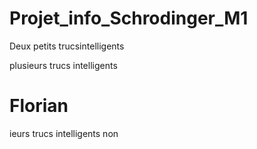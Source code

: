 # Projet_info_Schrodinger_M1
Deux  petits trucsintelligents

plusieurs trucs intelligents

Florian
=======
ieurs trucs intelligents
non

